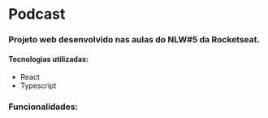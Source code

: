 # Podcast

### Projeto web desenvolvido nas aulas do NLW#5 da Rocketseat.

#### Tecnologias utilizadas:
- React
- Typescript

### Funcionalidades:
